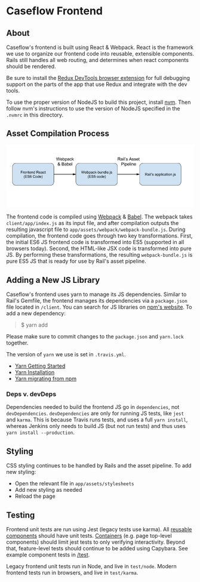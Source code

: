 # Caseflow Frontend

## About

Caseflow's frontend is built using React & Webpack. React is the framework we use to organize our frontend code into reusable, extensible components. Rails still handles all web routing, and determines when react components should be rendered.

Be sure to install the [Redux DevTools browser extension](https://chrome.google.com/webstore/detail/redux-devtools/lmhkpmbekcpmknklioeibfkpmmfibljd?hl=en) for full debugging support on the parts of the app that use Redux and integrate with the dev tools.

To use the proper version of NodeJS to build this project, install [nvm](https://github.com/creationix/nvm). Then follow nvm's instructions to use the version of NodeJS specified in the `.nvmrc` in this directory.

## Asset Compilation Process

![Screenshot of Asset Compile](./asset-compile-diagram.png 'Asset Compile Diagram')

The frontend code is compiled using [Webpack](https://webpack.github.io/) & [Babel](https://babeljs.io/). The webpack takes `client/app/index.js` as its input file, and after compilation outputs the resulting javascript file to `app/assets/webpack/webpack-bundle.js`. During compilation, the frontend code goes through two key transformations. First, the initial ES6 JS frontend code is transformed into ES5 (supported in all browsers today). Second, the HTML-like JSX code is transformed into pure JS. By performing these transformations, the resulting `webpack-bundle.js` is pure ES5 JS that is ready for use by Rail's asset pipeline.

## Adding a New JS Library

Caseflow's frontend uses yarn to manage its JS dependencies. Similar to Rail's Gemfile, the frontend manages its dependencies via a `package.json` file located in `/client`. You can search for JS libraries on [npm's website](https://www.npmjs.com/). To add a new dependency:

> \$ yarn add <new-library>

Please make sure to commit changes to the `package.json` and `yarn.lock` together.

The version of `yarn` we use is set in `.travis.yml`.

- [Yarn Getting Started](https://yarnpkg.com/en/docs/getting-started)
- [Yarn Installation](https://yarnpkg.com/en/docs/install)
- [Yarn migrating from npm](https://yarnpkg.com/lang/en/docs/migrating-from-npm/)

### Deps v. devDeps

Dependencies needed to build the frontend JS go in `dependencies`, not `devDependencies`. `devDependencies` are only for running JS tests, like `jest` and `karma`. This is because Travis runs tests, and uses a full `yarn install`, whereas Jenkins only needs to build JS (but not run tests) and thus uses `yarn install --production`.

## Styling

CSS styling continues to be handled by Rails and the asset pipeline. To add new styling:

- Open the relevant file in `app/assets/stylesheets`
- Add new styling as needed
- Reload the page

## Testing

Frontend unit tests are run using Jest (legacy tests use karma). All [reusable components](components) should have unit tests. [Containers](containers) (e.g. page top-level components) should limit jest tests to only verifying interactivity. Beyond that, feature-level tests should continue to be added using Capybara. See example component tests in [/test](test).

Legacy frontend unit tests run in Node, and live in `test/node`. Modern frontend tests run in browsers, and live in `test/karma`.
